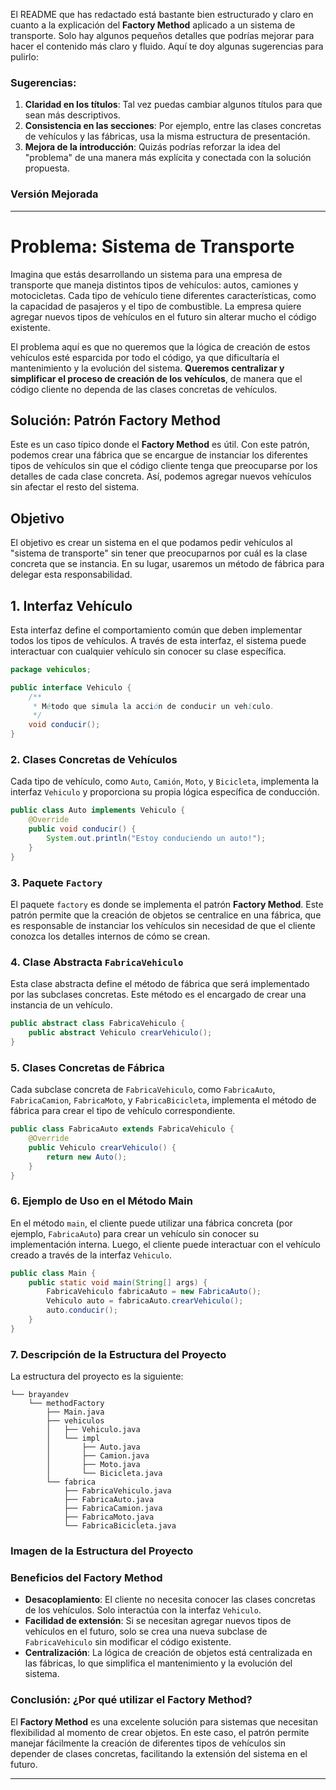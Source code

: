 El README que has redactado está bastante bien estructurado y claro en cuanto a la explicación del **Factory Method** aplicado a un sistema de transporte. Solo hay algunos pequeños detalles que podrías mejorar para hacer el contenido más claro y fluido. Aquí te doy algunas sugerencias para pulirlo:

### Sugerencias:

1. **Claridad en los títulos**: Tal vez puedas cambiar algunos títulos para que sean más descriptivos.
2. **Consistencia en las secciones**: Por ejemplo, entre las clases concretas de vehículos y las fábricas, usa la misma estructura de presentación.
3. **Mejora de la introducción**: Quizás podrías reforzar la idea del "problema" de una manera más explícita y conectada con la solución propuesta.

### Versión Mejorada

---

# Problema: Sistema de Transporte

Imagina que estás desarrollando un sistema para una empresa de transporte que maneja distintos tipos de vehículos: autos, camiones y motocicletas. Cada tipo de vehículo tiene diferentes características, como la capacidad de pasajeros y el tipo de combustible. La empresa quiere agregar nuevos tipos de vehículos en el futuro sin alterar mucho el código existente.

El problema aquí es que no queremos que la lógica de creación de estos vehículos esté esparcida por todo el código, ya que dificultaría el mantenimiento y la evolución del sistema. **Queremos centralizar y simplificar el proceso de creación de los vehículos**, de manera que el código cliente no dependa de las clases concretas de vehículos.

## Solución: Patrón Factory Method

Este es un caso típico donde el **Factory Method** es útil. Con este patrón, podemos crear una fábrica que se encargue de instanciar los diferentes tipos de vehículos sin que el código cliente tenga que preocuparse por los detalles de cada clase concreta. Así, podemos agregar nuevos vehículos sin afectar el resto del sistema.

## Objetivo

El objetivo es crear un sistema en el que podamos pedir vehículos al "sistema de transporte" sin tener que preocuparnos por cuál es la clase concreta que se instancia. En su lugar, usaremos un método de fábrica para delegar esta responsabilidad.

## 1. Interfaz Vehículo

Esta interfaz define el comportamiento común que deben implementar todos los tipos de vehículos. A través de esta interfaz, el sistema puede interactuar con cualquier vehículo sin conocer su clase específica.

```java
package vehiculos;

public interface Vehiculo {
    /**
     * Método que simula la acción de conducir un vehículo.
     */
    void conducir();
}
```

### 2. Clases Concretas de Vehículos

Cada tipo de vehículo, como `Auto`, `Camión`, `Moto`, y `Bicicleta`, implementa la interfaz `Vehiculo` y proporciona su propia lógica específica de conducción.

```java
public class Auto implements Vehiculo {
    @Override
    public void conducir() {
        System.out.println("Estoy conduciendo un auto!");
    }
}
```

### 3. Paquete `Factory`

El paquete `factory` es donde se implementa el patrón **Factory Method**. Este patrón permite que la creación de objetos se centralice en una fábrica, que es responsable de instanciar los vehículos sin necesidad de que el cliente conozca los detalles internos de cómo se crean.

### 4. Clase Abstracta `FabricaVehiculo`

Esta clase abstracta define el método de fábrica que será implementado por las subclases concretas. Este método es el encargado de crear una instancia de un vehículo.

```java
public abstract class FabricaVehiculo {
    public abstract Vehiculo crearVehiculo();
}
```

### 5. Clases Concretas de Fábrica

Cada subclase concreta de `FabricaVehiculo`, como `FabricaAuto`, `FabricaCamion`, `FabricaMoto`, y `FabricaBicicleta`, implementa el método de fábrica para crear el tipo de vehículo correspondiente.

```java
public class FabricaAuto extends FabricaVehiculo {
    @Override
    public Vehiculo crearVehiculo() {
        return new Auto();
    }
}
```

### 6. Ejemplo de Uso en el Método Main

En el método `main`, el cliente puede utilizar una fábrica concreta (por ejemplo, `FabricaAuto`) para crear un vehículo sin conocer su implementación interna. Luego, el cliente puede interactuar con el vehículo creado a través de la interfaz `Vehiculo`.

```java
public class Main {
    public static void main(String[] args) {
        FabricaVehiculo fabricaAuto = new FabricaAuto();
        Vehiculo auto = fabricaAuto.crearVehiculo();
        auto.conducir();
    }
}
```

### 7. Descripción de la Estructura del Proyecto

La estructura del proyecto es la siguiente:

```
└── brayandev 
    └── methodFactory 
        ├── Main.java
        ├── vehiculos
        │   ├── Vehiculo.java
        │   └── impl
        │       ├── Auto.java
        │       ├── Camion.java
        │       ├── Moto.java
        │       └── Bicicleta.java
        └── fabrica
            ├── FabricaVehiculo.java
            ├── FabricaAuto.java
            ├── FabricaCamion.java
            ├── FabricaMoto.java
            └── FabricaBicicleta.java
```

### Imagen de la Estructura del Proyecto

### Beneficios del Factory Method

- **Desacoplamiento**: El cliente no necesita conocer las clases concretas de los vehículos. Solo interactúa con la interfaz `Vehiculo`.
- **Facilidad de extensión**: Si se necesitan agregar nuevos tipos de vehículos en el futuro, solo se crea una nueva subclase de `FabricaVehiculo` sin modificar el código existente.
- **Centralización**: La lógica de creación de objetos está centralizada en las fábricas, lo que simplifica el mantenimiento y la evolución del sistema.

### Conclusión: ¿Por qué utilizar el Factory Method?

El **Factory Method** es una excelente solución para sistemas que necesitan flexibilidad al momento de crear objetos. En este caso, el patrón permite manejar fácilmente la creación de diferentes tipos de vehículos sin depender de clases concretas, facilitando la extensión del sistema en el futuro.

---
